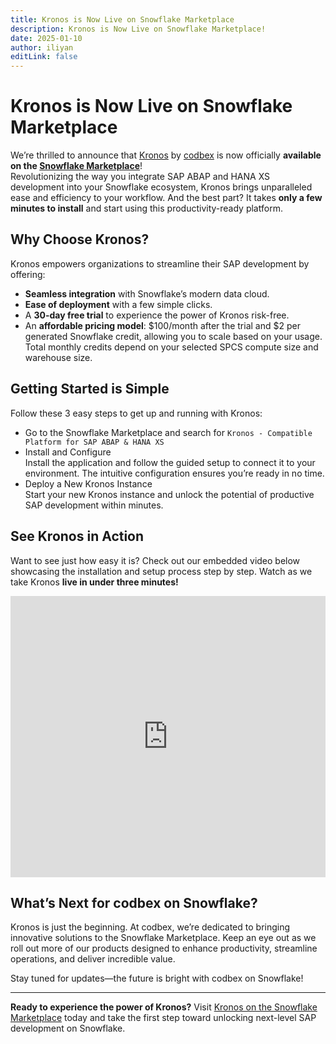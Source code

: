 ```yaml
---
title: Kronos is Now Live on Snowflake Marketplace
description: Kronos is Now Live on Snowflake Marketplace!
date: 2025-01-10
author: iliyan
editLink: false
---
```


# Kronos is Now Live on Snowflake Marketplace
We’re thrilled to announce that [Kronos](https://www.codbex.com/products/kronos) by [codbex](https://www.codbex.com/) is now officially **available on the [Snowflake Marketplace](https://www.snowflake.com/en/data-cloud/marketplace/)**!<br>
Revolutionizing the way you integrate SAP ABAP and HANA XS development into your Snowflake ecosystem, Kronos brings unparalleled ease and efficiency to your workflow. And the best part? It takes **only a few minutes to install** and start using this productivity-ready platform.

## Why Choose Kronos?
Kronos empowers organizations to streamline their SAP development by offering:
- **Seamless integration** with Snowflake’s modern data cloud.
- **Ease of deployment** with a few simple clicks.
- A **30-day free trial** to experience the power of Kronos risk-free.
- An **affordable pricing model**: $100/month after the trial and $2 per generated Snowflake credit, allowing you to scale based on your usage. Total monthly credits depend on your selected SPCS compute size and warehouse size.

## Getting Started is Simple
Follow these 3 easy steps to get up and running with Kronos:
- Go to the Snowflake Marketplace and search for `Kronos - Compatible Platform for SAP ABAP & HANA XS`
- Install and Configure<br>
  Install the application and follow the guided setup to connect it to your environment. The intuitive configuration ensures you’re ready in no time.
- Deploy a New Kronos Instance<br>
  Start your new Kronos instance and unlock the potential of productive SAP development within minutes.

## See Kronos in Action
Want to see just how easy it is? Check out our embedded video below showcasing the installation and setup process step by step. Watch as we take Kronos **live in under three minutes!**
<iframe width="100%" height="450" src="https://www.youtube.com/embed/VsJwvgCFcuo" frameborder="0" allowfullscreen></iframe>

## What’s Next for codbex on Snowflake?
Kronos is just the beginning. At codbex, we’re dedicated to bringing innovative solutions to the Snowflake Marketplace. Keep an eye out as we roll out more of our products designed to enhance productivity, streamline operations, and deliver incredible value.

Stay tuned for updates—the future is bright with codbex on Snowflake!

---

**Ready to experience the power of Kronos?** Visit [Kronos on the Snowflake Marketplace](https://app.snowflake.com/marketplace/listing/GZTDZFSWVO/codbex-kronos-compatible-platform-for-sap-abap-hana-xs) today and take the first step toward unlocking next-level SAP development on Snowflake.
